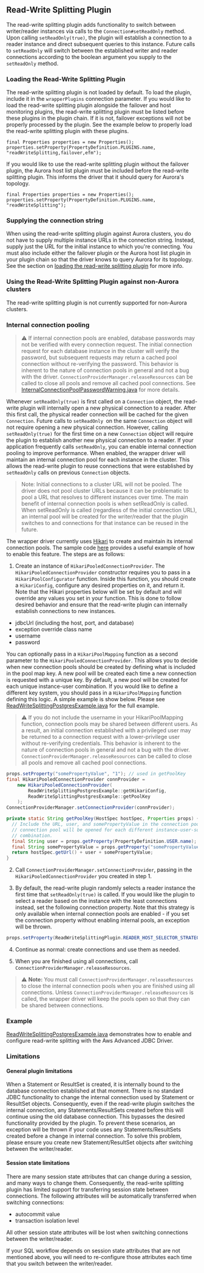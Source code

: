 ## Read-Write Splitting Plugin

The read-write splitting plugin adds functionality to switch between writer/reader instances via calls to the `Connection#setReadOnly` method. Upon calling `setReadOnly(true)`, the plugin will establish a connection to a reader instance and direct subsequent queries to this instance. Future calls to `setReadOnly` will switch between the established writer and reader connections according to the boolean argument you supply to the `setReadOnly` method.

### Loading the Read-Write Splitting Plugin

The read-write splitting plugin is not loaded by default. To load the plugin, include it in the `wrapperPlugins` connection parameter. If you would like to load the read-write splitting plugin alongside the failover and host monitoring plugins, the read-write splitting plugin must be listed before these plugins in the plugin chain. If it is not, failover exceptions will not be properly processed by the plugin. See the example below to properly load the read-write splitting plugin with these plugins.

```
final Properties properties = new Properties();
properties.setProperty(PropertyDefinition.PLUGINS.name, "readWriteSplitting,failover,efm");
```

If you would like to use the read-write splitting plugin without the failover plugin, the Aurora host list plugin must be included before the read-write splitting plugin. This informs the driver that it should query for Aurora's topology.

```
final Properties properties = new Properties();
properties.setProperty(PropertyDefinition.PLUGINS.name, "readWriteSplitting");
```

### Supplying the connection string

When using the read-write splitting plugin against Aurora clusters, you do not have to supply multiple instance URLs in the connection string. Instead, supply just the URL for the initial instance to which you're connecting. You must also include either the failover plugin or the Aurora host list plugin in your plugin chain so that the driver knows to query Aurora for its topology. See the section on [loading the read-write splitting plugin](#loading-the-read-write-splitting-plugin) for more info.

### Using the Read-Write Splitting Plugin against non-Aurora clusters

The read-write splitting plugin is not currently supported for non-Aurora clusters.

### Internal connection pooling

> :warning: If internal connection pools are enabled, database passwords may not be verified with every connection request. The initial connection request for each database instance in the cluster will verify the password, but subsequent requests may return a cached pool connection without re-verifying the password. This behavior is inherent to the nature of connection pools in general and not a bug with the driver. `ConnectionProviderManager.releaseResources` can be called to close all pools and remove all cached pool connections. See [InternalConnectionPoolPasswordWarning.java](../../../examples/AWSDriverExample/src/main/java/software/amazon/InternalConnectionPoolPasswordWarning.java) for more details.

Whenever `setReadOnly(true)` is first called on a `Connection` object, the read-write plugin will internally open a new physical connection to a reader. After this first call, the physical reader connection will be cached for the given `Connection`. Future calls to `setReadOnly `on the same `Connection` object will not require opening a new physical connection. However, calling `setReadOnly(true)` for the first time on a new `Connection` object will require the plugin to establish another new physical connection to a reader. If your application frequently calls `setReadOnly`, you can enable internal connection pooling to improve performance. When enabled, the wrapper driver will maintain an internal connection pool for each instance in the cluster. This allows the read-write plugin to reuse connections that were established by `setReadOnly` calls on previous `Connection` objects.

> Note: Initial connections to a cluster URL will not be pooled. The driver does not pool cluster URLs because it can be problematic to pool a URL that resolves to different instances over time. The main benefit of internal connection pools is when setReadOnly is called. When setReadOnly is called (regardless of the initial connection URL), an internal pool will be created for the writer/reader that the plugin switches to and connections for that instance can be reused in the future.

The wrapper driver currently uses [Hikari](https://github.com/brettwooldridge/HikariCP) to create and maintain its internal connection pools. The sample code [here](../../../examples/AWSDriverExample/src/main/java/software/amazon/ReadWriteSplittingPostgresExample.java) provides a useful example of how to enable this feature. The steps are as follows:

1.  Create an instance of `HikariPooledConnectionProvider`. The `HikariPooledConnectionProvider` constructor requires you to pass in a `HikariPoolConfigurator` function. Inside this function, you should create a `HikariConfig`, configure any desired properties on it, and return it. Note that the Hikari properties below will be set by default and will override any values you set in your function. This is done to follow desired behavior and ensure that the read-write plugin can internally establish connections to new instances.

- jdbcUrl (including the host, port, and database)
- exception override class name
- username
- password

You can optionally pass in a `HikariPoolMapping` function as a second parameter to the `HikariPooledConnectionProvider`. This allows you to decide when new connection pools should be created by defining what is included in the pool map key. A new pool will be created each time a new connection is requested with a unique key. By default, a new pool will be created for each unique instance-user combination. If you would like to define a different key system, you should pass in a `HikariPoolMapping` function defining this logic. A simple example is show below. Please see [ReadWriteSplittingPostgresExample.java](../../../examples/AWSDriverExample/src/main/java/software/amazon/ReadWriteSplittingPostgresExample.java) for the full example.

> :warning: If you do not include the username in your HikariPoolMapping function, connection pools may be shared between different users. As a result, an initial connection established with a privileged user may be returned to a connection request with a lower-privilege user without re-verifying credentials. This behavior is inherent to the nature of connection pools in general and not a bug with the driver. `ConnectionProviderManager.releaseResources` can be called to close all pools and remove all cached pool connections.

```java
props.setProperty("somePropertyValue", "1"); // used in getPoolKey
final HikariPooledConnectionProvider connProvider =
    new HikariPooledConnectionProvider(
        ReadWriteSplittingPostgresExample::getHikariConfig,
        ReadWriteSplittingPostgresExample::getPoolKey
    );
ConnectionProviderManager.setConnectionProvider(connProvider);

private static String getPoolKey(HostSpec hostSpec, Properties props) {
  // Include the URL, user, and somePropertyValue in the connection pool key so that a new
  // connection pool will be opened for each different instance-user-somePropertyValue
  // combination.
  final String user = props.getProperty(PropertyDefinition.USER.name);
  final String somePropertyValue = props.getProperty("somePropertyValue");
  return hostSpec.getUrl() + user + somePropertyValue;
}
```

2. Call `ConnectionProviderManager.setConnectionProvider`, passing in the `HikariPooledConnectionProvider` you created in step 1.

3. By default, the read-write plugin randomly selects a reader instance the first time that `setReadOnly(true)` is called. If you would like the plugin to select a reader based on the instance with the least connections instead, set the following connection property. Note that this strategy is only available when internal connection pools are enabled - if you set the connection property without enabling internal pools, an exception will be thrown.

```java
props.setProperty(ReadWriteSplittingPlugin.READER_HOST_SELECTOR_STRATEGY.name, "leastConnections");
```

4. Continue as normal: create connections and use them as needed.

5. When you are finished using all connections, call `ConnectionProviderManager.releaseResources`.

> :warning: **Note:** You must call `ConnectionProviderManager.releaseResources` to close the internal connection pools when you are finished using all connections. Unless `ConnectionProviderManager.releaseResources` is called, the wrapper driver will keep the pools open so that they can be shared between connections.

### Example
[ReadWriteSplittingPostgresExample.java](../../../examples/AWSDriverExample/src/main/java/software/amazon/ReadWriteSplittingPostgresExample.java) demonstrates how to enable and configure read-write splitting with the Aws Advanced JDBC Driver.

### Limitations

#### General plugin limitations

When a Statement or ResultSet is created, it is internally bound to the database connection established at that moment. There is no standard JDBC functionality to change the internal connection used by Statement or ResultSet objects. Consequently, even if the read-write plugin switches the internal connection, any Statements/ResultSets created before this will continue using the old database connection. This bypasses the desired functionality provided by the plugin. To prevent these scenarios, an exception will be thrown if your code uses any Statements/ResultSets created before a change in internal connection. To solve this problem, please ensure you create new Statement/ResultSet objects after switching between the writer/reader.

#### Session state limitations

There are many session state attributes that can change during a session, and many ways to change them. Consequently, the read-write splitting plugin has limited support for transferring session state between connections. The following attributes will be automatically transferred when switching connections:

- autocommit value
- transaction isolation level

All other session state attributes will be lost when switching connections between the writer/reader.

If your SQL workflow depends on session state attributes that are not mentioned above, you will need to re-configure those attributes each time that you switch between the writer/reader.
